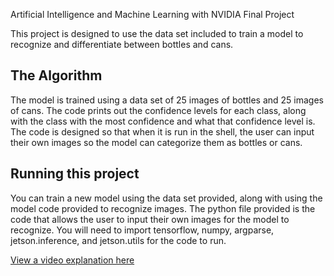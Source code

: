 Artificial Intelligence and Machine Learning with NVIDIA Final Project

This project is designed to use the data set included to train a model to recognize and differentiate between bottles and cans.

## The Algorithm

The model is trained using a data set of 25 images of bottles and 25 images of cans. The code prints out the confidence levels for each class, along with the class with the most confidence and what that confidence level is. The code is designed so that when it is run in the shell, the user can input their own images so the model can categorize them as bottles or cans.

## Running this project

You can train a new model using the data set provided, along with using the model code provided to recognize images. The python file provided is the code that allows the user to input their own images for the model to recognize. 
You will need to import tensorflow, numpy, argparse, jetson.inference, and jetson.utils for the code to run.

[View a video explanation here](https://www.youtube.com/watch?v=-PD9b6zIvGE&ab_channel=SahilMishra)
